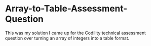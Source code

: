# Array-to-Table-Assessment-Question
This was my solution I came up for the Codility technical assessment question over turning an array of integers into a table format.
